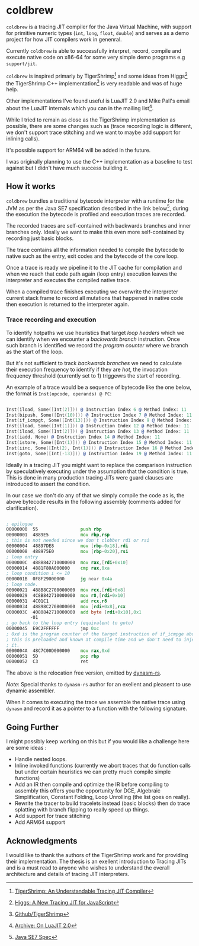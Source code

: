 # coldbrew

`coldbrew` is a tracing JIT compiler for the Java Virtual Machine, with
support for primitive numeric types (`int`, `long`, `float`, `double`) and
serves as a demo project for how JIT compilers work in genenral.

Currently `coldbrew` is able to successfully interpret, record, compile and
execute native code on x86-64 for some very simple demo programs e.g `support/jit`.

`coldbrew` is inspired primarly by TigerShrimp[^1] and some ideas from Higgs[^2]
the TigerShrimp C++ implementation[^3] is very readable and was of huge help. 

Other implementations I've found useful is LuaJIT 2.0 and Mike Pall's email
about the LuaJIT internals which you can in the mailing list[^4].

While I tried to remain as close as the TigerShrimp implementation as possible,
there are some changes such as (trace recording logic is different, we don't
support trace stitching and we want to maybe add support for inlining calls).

It's possible support for ARM64 will be added in the future.

I was originally planning to use the C++ implementation as a baseline to test
against but I didn't have much success building it.

## How it works

`coldbrew` bundles a traditional bytecode interpreter with a runtime for the JVM
as per the Java SE7 specification described in the link below[^6], during the
execution the bytecode is profiled and execution traces are recorded.

The recorded traces are self-contained with backwards branches and inner branches
only. Ideally we want to make this even more self-contained by recording just
basic blocks.

The trace contains all the information needed to compile the bytecode to native
such as the entry, exit codes and the bytecode of the core loop. 

Once a trace is ready we pipeline it to the JIT cache for compilation and when we
reach that code path again (loop entry) execution leaves the interpreter and executes
the compiled native trace.

When a compiled trace finishes executing we overwrite the interpreter current stack
frame to record all mutations that happened in native code then execution is returned
to the interpreter again.

### Trace recording and execution

To identify hotpaths we use heuristics that target *loop headers* which we can
identify when we encounter a *backwards branch* instruction. Once such branch
is identified we record the *program counter* where we branch as the start of
the loop.

But it's not sufficient to track *backwards branches* we need to calculate
their execution frequency to identify if they are *hot*, the invocation frequency
threshold (currently set to 1) triggewrs the start of recording.

An example of a trace would be a sequence of bytecode like the one below, the
format is `Inst(opcode, operands) @ PC`:

```asm

Inst(iload, Some([Int(2)])) @ Instruction Index 6 @ Method Index: 11
Inst(bipush, Some([Int(10)])) @ Instruction Index 7 @ Method Index: 11
Inst(if_icmpgt, Some([Int(13)])) @ Instruction Index 9 @ Method Index: 11
Inst(iload, Some([Int(1)])) @ Instruction Index 12 @ Method Index: 11
Inst(iload, Some([Int(2)])) @ Instruction Index 13 @ Method Index: 11
Inst(iadd, None) @ Instruction Index 14 @ Method Index: 11
Inst(istore, Some([Int(1)])) @ Instruction Index 15 @ Method Index: 11
Inst(iinc, Some([Int(2), Int(1)])) @ Instruction Index 16 @ Method Index: 11
Inst(goto, Some([Int(-13)])) @ Instruction Index 19 @ Method Index: 11

```

Ideally in a tracing JIT you might want to replace the comparison instruction by
speculatively executing under the assumption that the condition is true. This is
done in many production tracing JITs were guard clauses are introduced to assert
the condition.

In our case we don't do any of that we simply compile the code as is, the above
bytecode results in the following assembly (comments added for clarification). 


```asm

; epilogue
00000000  55                push rbp
00000001  4889E5            mov rbp,rsp
; this is not needed since we don't clobber rdi or rsi
00000004  48897DE8          mov [rbp-0x18],rdi
00000008  488975E0          mov [rbp-0x20],rsi
; loop entry
0000000C  488B842710000000  mov rax,[rdi+0x10]
00000014  4881F80A000000    cmp rax,0xa
; loop condition i <= 10
0000001B  0F8F29000000      jg near 0x4a
; loop code.
00000021  488B8C2708000000  mov rcx,[rdi+0x8]
00000029  4C8B842710000000  mov r8,[rdi+0x10]
00000031  4C01C1            add rcx,r8
00000034  48898C2708000000  mov [rdi+0x8],rcx
0000003C  4080842710000000  add byte [rdi+0x10],0x1
         -01
; go back to the loop entry (equivalent to goto)
00000045  E9C2FFFFFF        jmp 0xc
; 0xd is the program counter of the target instruction of if_icmpge above
; this is preloaded and known at compile time and we don't need to inject
; it.
0000004A  48C7C00D000000    mov rax,0xd
00000051  5D                pop rbp
00000052  C3                ret

```

The above is the relocation free version, emitted by [dynasm-rs](https://github.com/CensoredUsername/dynasm-rs).

*Note*: Special thanks to `dynasm-rs` author for an exellent and pleasent to use dynamic
assembler.

When it comes to executing the trace we assemble the native trace using `dynasm`
and record it as a pointer to a function with the following signature.

## Going Further

I might possibly keep working on this but if you would like a challenge
here are some ideas :

- Handle nested loops.
- Inline invoked functions (currently we abort traces that do function calls
  but under certain heuristics we can pretty much compile simple functions)
- Add an IR then compile and optimize the IR before compiling to assembly
  this offers you the opportunity for DCE, Algebraic Simplification, Constant
  Folding, Loop Unrolling (the list goes on really).
- Rewrite the tracer to build tracelets instead (basic blocks) then do trace
  splatting with branch flipping to really speed up things.
- Add support for trace stitching
- Add ARM64 support

## Acknowledgments

I would like to thank the authors of the TigerShrimp work and for providing
their implementation. The thesis is an exellent introduction to Tracing JITs
and is a must read to anyone who wishes to understand the overall architecture
and details of tracing JIT interpreters.


[^1]: [TigerShrimp: An Understandable Tracing JIT
Compiler](https://odr.chalmers.se/server/api/core/bitstreams/87898837-623a-46f0-bcdc-06d2bf10805d/content)

[^2]: [Higgs: A New Tracing JIT for
JavaScript](https://pointersgonewild.com/2012/12/08/higgs-my-new-tracing-jit-for-javascript/)

[^3]: [Github/TigerShrimp](https://github.com/TigerShrimp/TracingJITCompiler)

[^4]: [Archive: On LuaJIT 2.0](https://gist.github.com/jmpnz/fb8a1f2c9c0e70b4d2b0cc6cb5ddec25)

[^5]: [It's called arm64](https://lore.kernel.org/lkml/CA+55aFxL6uEre-c=JrhPfts=7BGmhb2Js1c2ZGkTH8F=+rEWDg@mail.gmail.com/)

[^6]: [Java SE7 Spec](https://docs.oracle.com/javase/specs/jvms/se7/html/)

[^7]: [HotpathVM: An Effective JIT Compiler for Resource-constrained Devices](https://www.usenix.org/legacy/events/vee06/full_papers/p144-gal.pdf)

